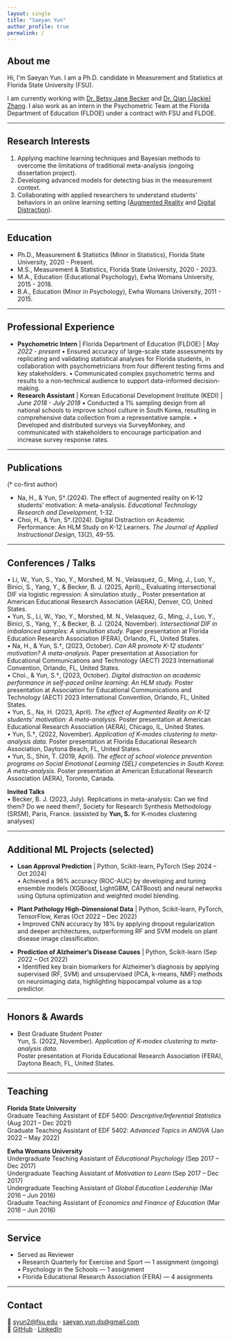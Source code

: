 ```yaml
---
layout: single
title: "Saeyan Yun"
author_profile: true
permalink: /
---
```


## About me

Hi, I'm Saeyan Yun. I am a Ph.D. candidate in Measurement and Statistics at Florida State University (FSU). 

I am currently working with [Dr. Betsy Jane Becker](https://scholar.google.com/citations?user=brgMxQwAAAAJ&hl=en&oi=ao) and [Dr. Qian (Jackie) Zhang](https://scholar.google.com/citations?user=3Op7FwQAAAAJ&hl=en). I also work as an intern in the Psychometric Team at the Florida Department of Education (FLDOE) under a contract with FSU and FLDOE.  

---

## Research Interests
1. Applying machine learning techniques and Bayesian methods to overcome the limitations of traditional meta-analysis (ongoing dissertation project). 
2. Developing advanced models for detecting bias in the measurement context. 
3. Collaborating with applied researchers to understand students' behaviors in an online learning setting ([Augmented Reality](http://https://link.springer.com/article/10.1007/s11423-024-10385-7) and [Digital Distraction](https://scholarworks.bgsu.edu/engineering_pub/2/)). 

---

## Education
- Ph.D., Measurement & Statistics (Minor in Statistics), Florida State University, 2020 - Present.   
- M.S., Measurement & Statistics, Florida State University, 2020 - 2023.
- M.A., Education (Educational Psychology), Ewha Womans University, 2015 - 2018.
- B.A., Education (Minor in Psychology), Ewha Womans University, 2011 - 2015. 

---

## Professional Experience
- **Psychometric Intern** | Florida Department of Education (FLDOE) | *May 2022 - present*
  •	Ensured accuracy of large-scale state assessments by replicating and validating statistical analyses for Florida students, in collaboration with psychometricians from four different testing firms and key stakeholders.
  •	Communicated complex psychometric terms and results to a non-technical audience to support data-informed decision-making.
- **Research Assistant** | Korean Educational Development Institute (KEDI) | *June 2018 - July 2018*
  •	Conducted a 1% sampling design from all national schools to improve school culture in South Korea, resulting in comprehensive data collection from a representative sample.
  •	Developed and distributed surveys via SurveyMonkey, and communicated with stakeholders to encourage participation and increase survey response rates. 

---

## Publications
(† co-first author)
- Na, H., & Yun, S†.(2024). The effect of augmented reality on K-12 students’ motivation: A meta-analysis. _Educational Technology Research and Development_, 1-32. 
- Choi, H., & Yun, S†.(2024). Digital Distraction on Academic Performance: An HLM Study on K-12 Learners. _The Journal of Applied Instructional Design_, 13(2), 49-55.

---

## Conferences / Talks  
 •	Li, W., Yun, S., Yao, Y., Morshed, M. N., Velasquez, G., Ming, J., Luo, Y., Binici, S., Yang, Y., & Becker, B. J. (2025, April)._ Evaluating intersectional DIF via logistic regression: A simulation study._ Poster presentation at American Educational Research Association (AERA), Denver, CO, United States.  
 •	Yun, S., Li, W., Yao, Y., Morshed, M. N., Velasquez, G., Ming, J., Luo, Y., Binici, S., Yang, Y., & Becker, B. J. (2024, November). _Intersectional DIF in imbalanced samples: A simulation study._ Paper presentation at Florida Education Research Association (FERA), Orlando, FL, United States.  
 •	Na, H., & Yun, S.†, (2023, October). _Can AR promote K-12 students’ motivation? A meta-analysis._ Paper presentation at Association for Educational Communications and Technology (AECT) 2023 International Convention, Orlando, FL, United States.  
 •	Choi., & Yun, S.†, (2023, October). _Digital distraction on academic performance in self-paced online learning: An HLM study._ Poster presentation at Association for Educational Communications and Technology (AECT) 2023 International Convention, Orlando, FL, United States.  
 •	Yun, S., Na, H. (2023, April). _The effect of Augmented Reality on K-12 students’ motivation: A meta-analysis._ Poster presentation at American Educational Research Association (AERA), Chicago, IL, United States.  
 •	Yun, S.†, (2022, November). _Application of K-modes clustering to meta-analysis data._ Poster presentation at Florida Educational Research Association, Daytona Beach, FL, United States.  
 •	Yun, S., Shin, T. (2019, April). _The effect of school violence prevention programs on Social Emotional Learning (SEL) competencies in South Korea: A meta-analysis._ Poster presentation at American Educational Research Association (AERA), Toronto, Canada.

**Invited Talks**  
•	Becker, B. J. (2023, July). Replications in meta-analysis: Can we find them? Do we need them?, Society for Research Synthesis Methodology (SRSM), Paris, France. (assisted by **Yun, S.** for K-modes clustering analyses)

---

## Additional ML Projects (selected)

- **Loan Approval Prediction** | Python, Scikit-learn, PyTorch (Sep 2024 – Oct 2024)  
  •	Achieved a 96% accuracy (ROC-AUC) by developing and tuning ensemble models (XGBoost, LightGBM, CATBoost) and neural networks using Optuna optimization and weighted model blending.  

- **Plant Pathology High-Dimensional Data** | Python, Scikit-learn, PyTorch, TensorFlow, Keras (Oct 2022 – Dec 2022)  
  •	Improved CNN accuracy by 18% by applying dropout regularization and deeper architectures, outperforming RF and SVM models on plant disease image classification.  

- **Prediction of Alzheimer’s Disease Causes** | Python, Scikit-learn (Sep 2022 – Oct 2022)  
  •	Identified key brain biomarkers for Alzheimer’s diagnosis by applying supervised (RF, SVM) and unsupervised (PCA, k-means, NMF) methods on neuroimaging data, highlighting hippocampal volume as a top predictor.  

---

## Honors & Awards

- Best Graduate Student Poster  
  Yun, S. (2022, November). *Application of K-modes clustering to meta-analysis data.*  
  Poster presentation at Florida Educational Research Association (FERA), Daytona Beach, FL, United States.

---

## Teaching

**Florida State University**  
Graduate Teaching Assistant of EDF 5400: *Descriptive/Inferential Statistics* (Aug 2021 – Dec 2021)  
Graduate Teaching Assistant of EDF 5402: *Advanced Topics in ANOVA* (Jan 2022 – May 2022)  

**Ewha Womans University**  
Undergraduate Teaching Assistant of *Educational Psychology* (Sep 2017 – Dec 2017)  
Undergraduate Teaching Assistant of *Motivation to Learn* (Sep 2017 – Dec 2017)  
Undergraduate Teaching Assistant of *Global Education Leadership* (Mar 2016 – Jun 2016)  
Graduate Teaching Assistant of *Economics and Finance of Education* (Mar 2016 – Jun 2016)  

---

## Service

- Served as Reviewer  
  • Research Quarterly for Exercise and Sport — 1 assignment (ongoing)  
  • Psychology in the Schools — 1 assignment  
  • Florida Educational Research Association (FERA) — 4 assignments  

---

## Contact

📧 syun2@fsu.edu · saeyan.yun.ds@gmail.com  
🔗 [GitHub](https://github.com/saeyanyun) · [LinkedIn](https://www.linkedin.com/in/saeyanyun)
